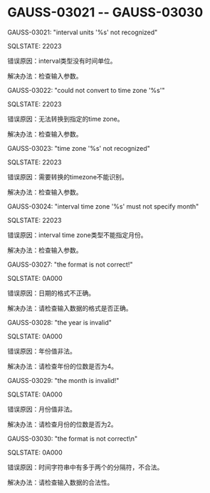 # GAUSS-03021 -- GAUSS-03030

GAUSS-03021: "interval units '%s' not recognized"

SQLSTATE: 22023

错误原因：interval类型没有时间单位。

解决办法：检查输入参数。

GAUSS-03022: "could not convert to time zone '%s'"

SQLSTATE: 22023

错误原因：无法转换到指定的time zone。

解决办法：检查输入参数。

GAUSS-03023: "time zone '%s' not recognized"

SQLSTATE: 22023

错误原因：需要转换的timezone不能识别。

解决办法：检查输入参数。

GAUSS-03024: "interval time zone '%s' must not specify month"

SQLSTATE: 22023

错误原因：interval time zone类型不能指定月份。

解决办法：检查输入参数。

GAUSS-03027: "the format is not correct!"

SQLSTATE: 0A000

错误原因：日期的格式不正确。

解决办法：请检查输入数据的格式是否正确。

GAUSS-03028: "the year is invalid"

SQLSTATE: 0A000

错误原因：年份值非法。

解决办法：请检查年份的位数是否为4。

GAUSS-03029: "the month is invalid!"

SQLSTATE: 0A000

错误原因：月份值非法。

解决办法：请检查月份的位数是否为2。

GAUSS-03030: "the format is not correct\\n"

SQLSTATE: 0A000

错误原因：时间字符串中有多于两个的分隔符，不合法。

解决办法：请检查输入数据的合法性。


